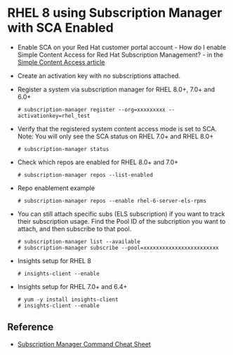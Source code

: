 # RHEL 8 using Subscription Manager with SCA Enabled

- Enable SCA on your Red Hat customer portal account - How do I enable Simple Content Access for Red Hat Subscription Management? - in the [Simple Content Access article](https://access.redhat.com/articles/simple-content-access)

- Create an activation key with no subscriptions attached. 

- Register a system via subscription manager for RHEL 8.0+, 7.0+ and 6.0+

      # subscription-manager register --org=xxxxxxxxx --activationkey=rhel_test 
      
- Verify that the registered system content access mode is set to SCA.  Note: You will only see the SCA status on RHEL 7.0+ and RHEL 8.0+

      # subscription-manager status
      
- Check which repos are enabled for RHEL 8.0+ and 7.0+

      # subscription-manager repos --list-enabled
     
- Repo enablement example

      # subscription-manager repos --enable rhel-6-server-els-rpms    
      
- You can still attach specific subs (ELS subscription) if you want to track their subscription usage.  Find the Pool ID of the subcription you want to attach, and then subscribe to that pool.

      # subscription-manager list --available
      # subscription-manager subscribe --pool=xxxxxxxxxxxxxxxxxxxxxxxx
      
- Insights setup for RHEL 8

      # insights-client --enable
      
- Insights setup for RHEL 7.0+ and 6.4+

      # yum -y install insights-client
      # insights-client --enable
      
      


## Reference

- [Subscription Manager Command Cheat Sheet](https://access.redhat.com/sites/default/files/attachments/rh_sm_command_cheatsheet_1214_jcs_print.pdf)
